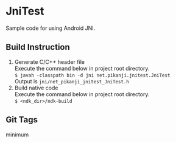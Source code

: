 JniTest
=======

Sample code for using Android JNI.

Build Instruction
-----------------

1.  Generate C/C++ header file<br>
    Execute the command below in project root directory.<br>
    `$ javah -classpath bin -d jni net.pikanji.jnitest.JniTest`<br>
    Output is `jni/net_pikanji_jnitest_JniTest.h`
2.  Build native code<br>
    Execute the command below in project root directory.<br>
    `$ <ndk_dir>/ndk-build`

Git Tags
--------

minimum 